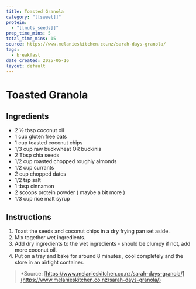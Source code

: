 ```yaml
---
title: Toasted Granola
category: "[[sweet]]"
protein:
  - "[[nuts_seeds]]"
prep_time_mins: 5
total_time_mins: 15
source: https://www.melanieskitchen.co.nz/sarah-days-granola/
tags:
  - breakfast
date_created: 2025-05-16
layout: default
---
```


# Toasted Granola

## Ingredients

- 2 ½ tbsp coconut oil
- 1 cup gluten free oats
- 1 cup toasted coconut chips
- 1/3 cup raw buckwheat OR buckinis
- 2 Tbsp chia seeds
- 1/2 cup roasted chopped roughly almonds
- 1/2 cup currants
- 2 cup chopped dates
- 1/2 tsp salt
- 1 tbsp cinnamon
- 2 scoops protein powder ( maybe a bit more )
- 1/3 cup rice malt syrup

## Instructions

1. Toast the seeds and coconut chips in a dry frying pan set aside.
2. Mix together wet ingredients.
3. Add dry ingredients to the wet ingredients - should be clumpy if not, add more coconut oil.
4. Put on a tray and bake for around 8 minutes , cool completely and the store in an airtight container.

>*Source: [https://www.melanieskitchen.co.nz/sarah-days-granola/](https://www.melanieskitchen.co.nz/sarah-days-granola/)


